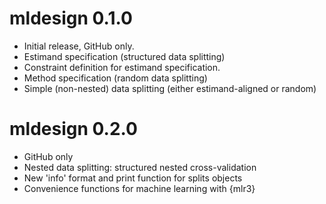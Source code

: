 # mldesign 0.1.0

* Initial release, GitHub only.
* Estimand specification (structured data splitting)
* Constraint definition for estimand specification.
* Method specification (random data splitting)
* Simple (non-nested) data splitting (either estimand-aligned or random)

# mldesign 0.2.0

* GitHub only
* Nested data splitting: structured nested cross-validation
* New 'info' format and print function for splits objects
* Convenience functions for machine learning with {mlr3}
